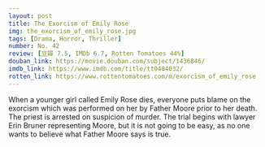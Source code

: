 ```yaml
---
layout: post 
title: The Exorcism of Emily Rose
img: the_exorcism_of_emily_rose.jpg
tags: [Drama, Horror, Thriller]
number: No. 42
review: [豆瓣 7.5, IMDb 6.7, Rotten Tomatoes 44%]
douban_link: https://movie.douban.com/subject/1436846/
imdb_link: https://www.imdb.com/title/tt0404032/
rotten_link: https://www.rottentomatoes.com/m/exorcism_of_emily_rose
---
```


When a younger girl called Emily Rose dies, everyone puts blame on the exorcism which was performed on her by Father Moore prior to her death. The priest is arrested on suspicion of murder. The trial begins with lawyer Erin Bruner representing Moore, but it is not going to be easy, as no one wants to believe what Father Moore says is true.